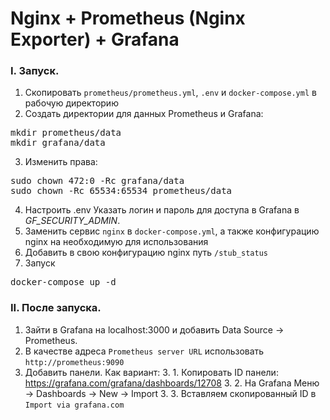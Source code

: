 # Nginx + Prometheus (Nginx Exporter) + Grafana

### I. Запуск.
1. Скопировать `prometheus/prometheus.yml`, `.env` и `docker-compose.yml` в рабочую директорию
2. Создать директории для данных Prometheus и Grafana:
<pre>mkdir prometheus/data
mkdir grafana/data</pre>
3. Изменить права:
<pre>
sudo chown 472:0 -Rc grafana/data
sudo chown -Rc 65534:65534 prometheus/data
</pre>
4. Настроить .env 
Указать логин и пароль для доступа в Grafana в <i>GF_SECURITY_ADMIN</i>. 
5. Заменить сервис `nginx` в `docker-compose.yml`, а также конфигурацию nginx на необходимую для использования
6. Добавить в свою конфигурацию nginx путь `/stub_status`
7. Запуск
<pre>
docker-compose up -d
</pre>

### II. После запуска.
1. Зайти в Grafana на localhost:3000 и добавить Data Source -> Prometheus. 
2. В качестве адреса `Prometheus server URL` использовать `http://prometheus:9090` 
3. Добавить панели. Как вариант:
    3. 1. Копировать ID панели: https://grafana.com/grafana/dashboards/12708
    3. 2. На Grafana Меню -> Dashboards -> New -> Import
    3. 3. Вставляем скопированный ID в `Import via grafana.com` 

